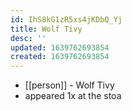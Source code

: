 ```yaml
---
id: IhS8kG1zR5xs4jKDbQ_Yj
title: Wolf Tivy
desc: ''
updated: 1639762693854
created: 1639762693854
---
```



- [[person]] - Wolf Tivy
- appeared 1x at the stoa
